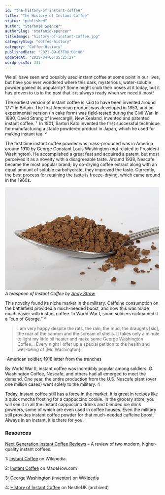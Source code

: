 ```yaml
---
id: "the-history-of-instant-coffee"
title: "The History of Instant Coffee"
status: "published"
author: "Stefanie Spencer"
authorSlug: "stefanie-spencer"
titleImage: "history-of-instant-coffee.jpg"
categorySlug: "coffee-history"
category: "Coffee History"
publishedDate: "2021-09-03T08:00:00"
updatedAt: "2025-04-06T15:25:27"
wordpressId: 331
---
```


We all have seen and possibly used instant coffee at some point in our lives, but have you ever wondered where this dark, mysterious, water-soluble powder gained its popularity? Some might snub their noses at it today, but it has proven to us in the past that it is always ready when we need it most!

The earliest version of instant coffee is said to have been invented around 1771 in Britain. The first American product was developed in 1853, and an experimental version (in cake form) was field-tested during the Civil War. In 1890, David Strang of Invercargill, New Zealand, invented and patented instant coffee. ¹  In 1901, Sartori Kato invented the first successful technique for manufacturing a stable powdered product in Japan, which he used for making instant tea. ²

The first time instant coffee powder was mass-produced was in America around 1910 by George Constant Louis Washington (not related to President Washington). He accomplished a great feat and acquired a patent, but most perceived it as a novelty with a disagreeable taste. Around 1938, Nescafe became the most popular brand; by co-drying coffee extract along with an equal amount of soluble carbohydrate, they improved the taste. Currently, the best process for retaining the taste is freeze-drying, which came around in the 1960s.

![Teaspoon of Instant Coffee](instant-coffee-teaspoon1.jpg)  
*A teaspoon of Instant Coffee by [Andy Straw](https://www.flickr.com/photos/andystraw/)*

This novelty found its niche market in the military. Caffeine consumption on the battlefield provided a much-needed boost, and now this was made much easier with instant coffee. In World War I, some soldiers nicknamed it a “cup of George.” ³

> I am very happy despite the rats, the rain, the mud, the draughts \[sic\], the roar of the cannon and the scream of shells. It takes only a minute to light my little oil heater and make some George Washington Coffee… Every night I offer up a special petition to the health and well-being of \[Mr. Washington\].

\-American soldier, 1918 letter from the trenches

By World War II, instant coffee was incredibly popular among soldiers. G. Washington Coffee, Nescafe, and others had all emerged to meet the demand. One year, the entire production from the U.S. Nescafe plant (over one million cases) went solely to the military. 4

Today, instant coffee still has a force in the market. It is great in recipes like a quick mocha frosting for a cappuccino cookie. In the grocery store, you will see it in all the instant cappuccino drinks and blended ice drink powders, some of which are even used in coffee houses. Even the military still provides instant coffee powder for that much-needed caffeine boost. Always in an instant, it is there for you!

### Resources

[Next Generation Instant Coffee Reviews](/next-generation-instant-coffee-reviews/) – A review of two modern, higher-quality instant coffees.

1: [Instant Coffee](https://en.wikipedia.org/wiki/Instant_coffee) on Wikipedia.

2: [Instant Coffee](https://www.madehow.com/Volume-3/Instant-Coffee.html) on MadeHow.com

3: [George Washington (inventor)](https://en.wikipedia.org/wiki/George_Washington_%28inventor%29) on Wikipedia

4: [History of Instant Coffee](http://archive.is/H4TTR) on NestleUK (archived)
